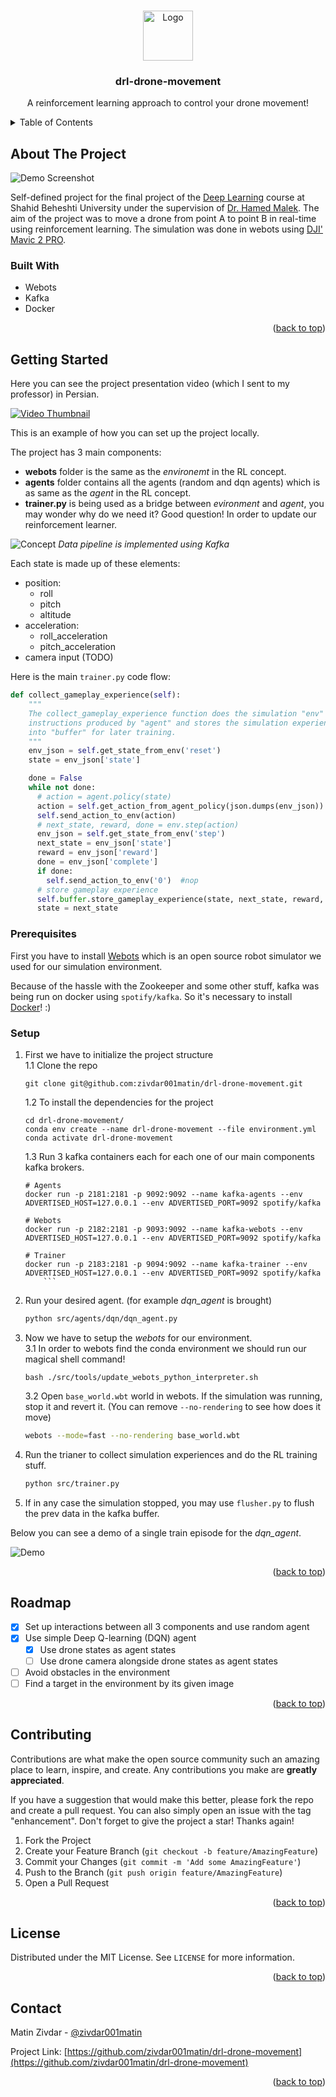 <!-- Back to top link:-->
<a name="readme-top"></a>

<!-- PROJECT LOGO -->
<br />
<div align="center">
  <a href="https://github.com/zivdar001matin/drl-drone-movement">
    <img src="images/logo.png" alt="Logo" width="80" height="80">
  </a>

<h3 align="center">drl-drone-movement</h3>

  <p align="center">
    A reinforcement learning approach to control your drone movement!
  </p>
</div>

<!-- TABLE OF CONTENTS -->
<details>
  <summary>Table of Contents</summary>
  <ol>
    <li>
      <a href="#about-the-project">About The Project</a>
      <ul>
        <li><a href="#built-with">Built With</a></li>
      </ul>
    </li>
    <li>
      <a href="#getting-started">Getting Started</a>
      <ul>
        <li><a href="#prerequisites">Prerequisites</a></li>
        <li><a href="#installation">Installation</a></li>
      </ul>
    </li>
    <li><a href="#usage">Usage</a></li>
    <li><a href="#roadmap">Roadmap</a></li>
    <li><a href="#contributing">Contributing</a></li>
    <li><a href="#license">License</a></li>
    <li><a href="#contact">Contact</a></li>
    <li><a href="#acknowledgments">Acknowledgments</a></li>
  </ol>
</details>

<!-- ABOUT THE PROJECT -->
## About The Project

![Demo Screenshot](./images/sample_screenshot.png)

Self-defined project for the final project of the [Deep Learning](https://github.com/SBU-CE/Deep-Learning) course at Shahid Beheshti University under the supervision of [Dr. Hamed Malek](https://scholar.google.com/citations?user=_IIio8oAAAAJ&hl=en). The aim of the project was to move a drone from point A to point B in real-time using reinforcement learning. The simulation was done in webots using [DJI' Mavic 2 PRO](https://www.cyberbotics.com/doc/guide/mavic-2-pro?version=R2021a#dji-mavic-2-pro).

<!-- <p align="right">(<a href="#readme-top">back to top</a>)</p> -->

### Built With

* Webots
* Kafka
* Docker

<p align="right">(<a href="#readme-top">back to top</a>)</p>


<!-- GETTING STARTED -->
## Getting Started

Here you can see the project presentation video (which I sent to my professor) in Persian.

[![Video Thumbnail](images/youtube_thumbnail.png)](https://youtu.be/mxLU5Why0BU)

This is an example of how you can set up the project locally. 

The project has 3 main components:
- __webots__ folder is the same as the _environemt_ in the RL concept.
- __agents__ folder contains all the agents (random and dqn agents) which is as same as the _agent_ in the RL concept.
- __trainer.py__ is being used as a bridge between _evironment_ and _agent_, you may wonder why do we need it? Good question! In order to update our reinforcement learner.

<p>
  <img src="images/concept.png" alt="Concept">
  <em>Data pipeline is implemented using Kafka</em>
</p>

Each state is made up of these elements:
- position:
  - roll
  - pitch
  - altitude
- acceleration:
  - roll_acceleration
  - pitch_acceleration
- camera input (TODO)

Here is the main `trainer.py` code flow:
```python
def collect_gameplay_experience(self):
    """
    The collect_gameplay_experience function does the simulation "env" with the
    instructions produced by "agent" and stores the simulation experiences
    into "buffer" for later training.
    """
    env_json = self.get_state_from_env('reset')
    state = env_json['state']

    done = False
    while not done:
      # action = agent.policy(state)
      action = self.get_action_from_agent_policy(json.dumps(env_json))
      self.send_action_to_env(action)
      # next_state, reward, done = env.step(action)
      env_json = self.get_state_from_env('step')
      next_state = env_json['state']
      reward = env_json['reward']
      done = env_json['complete']
      if done:
        self.send_action_to_env('0')  #nop
      # store gameplay experience
      self.buffer.store_gameplay_experience(state, next_state, reward, action, done)
      state = next_state
```

### Prerequisites

First you have to install [Webots](https://cyberbotics.com/) which is an open source robot simulator we used for our simulation environment.

Because of the hassle with the Zookeeper and some other stuff, kafka was being run on docker using `spotify/kafka`. So it's necessary to install [Docker](https://docker.com/)! :)

### Setup

1. First we have to initialize the project structure  
   1.1 Clone the repo  
   ```shell
   git clone git@github.com:zivdar001matin/drl-drone-movement.git
   ```  
   1.2 To install the dependencies for the project  
    ```shell
    cd drl-drone-movement/
    conda env create --name drl-drone-movement --file environment.yml
    conda activate drl-drone-movement
    ```  
   1.3 Run 3 kafka containers each for each one of our main components kafka brokers.  
    ```shell
   # Agents
    docker run -p 2181:2181 -p 9092:9092 --name kafka-agents --env ADVERTISED_HOST=127.0.0.1 --env ADVERTISED_PORT=9092 spotify/kafka
    
    # Webots
    docker run -p 2182:2181 -p 9093:9092 --name kafka-webots --env ADVERTISED_HOST=127.0.0.1 --env ADVERTISED_PORT=9092 spotify/kafka
    
    # Trainer
    docker run -p 2183:2181 -p 9094:9092 --name kafka-trainer --env ADVERTISED_HOST=127.0.0.1 --env ADVERTISED_PORT=9092 spotify/kafka
        ```
2. Run your desired agent. (for example _dqn_agent_ is brought)
    ```sh
   python src/agents/dqn/dqn_agent.py
    ```
3. Now we have to setup the _webots_ for our environment.  
   3.1 In order to webots find the conda environment we should run our magical shell command!
    ```shell
   bash ./src/tools/update_webots_python_interpreter.sh
    ```
   3.2 Open `base_world.wbt` world in webots. If the simulation was running, stop it and revert it. (You can remove `--no-rendering` to see how does it move)
    ```sh
   webots --mode=fast --no-rendering base_world.wbt
    ```
4. Run the trianer to collect simulation experiences and do the RL training stuff. 
    ```sh
   python src/trainer.py
    ```

5. If in any case the simulation stopped, you may use `flusher.py` to flush the prev data in the kafka buffer.
   
Below you can see a demo of a single train episode for the _dqn_agent_.

<img src="images/demo.gif" alt="Demo">


<p align="right">(<a href="#readme-top">back to top</a>)</p>

<!-- ROADMAP -->
## Roadmap

- [x] Set up interactions between all 3 components and use random agent
- [x] Use simple Deep Q-learning (DQN) agent
  - [x] Use drone states as agent states
  - [ ] Use drone camera alongside drone states as agent states
- [ ] Avoid obstacles in the environment
- [ ] Find a target in the environment by its given image

<p align="right">(<a href="#readme-top">back to top</a>)</p>

<!-- CONTRIBUTING -->
## Contributing

Contributions are what make the open source community such an amazing place to learn, inspire, and create. Any contributions you make are **greatly appreciated**.

If you have a suggestion that would make this better, please fork the repo and create a pull request. You can also simply open an issue with the tag "enhancement".
Don't forget to give the project a star! Thanks again!

1. Fork the Project
2. Create your Feature Branch (`git checkout -b feature/AmazingFeature`)
3. Commit your Changes (`git commit -m 'Add some AmazingFeature'`)
4. Push to the Branch (`git push origin feature/AmazingFeature`)
5. Open a Pull Request

<p align="right">(<a href="#readme-top">back to top</a>)</p>

<!-- LICENSE -->
## License

Distributed under the MIT License. See `LICENSE` for more information.

<p align="right">(<a href="#readme-top">back to top</a>)</p>



<!-- CONTACT -->
## Contact

Matin Zivdar - [@zivdar001matin](https://twitter.com/zivdar001matin)

Project Link: [https://github.com/zivdar001matin/drl-drone-movement](https://github.com/zivdar001matin/drl-drone-movement)

<p align="right">(<a href="#readme-top">back to top</a>)</p>
